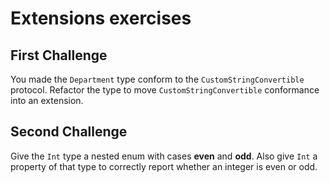 # Extensions exercises

## First Challenge
You made the `Department` type conform to the `CustomStringConvertible` protocol.
Refactor the type to move `CustomStringConvertible` conformance into an extension.

## Second Challenge
Give the `Int` type a nested enum with cases **even** and **odd**.
Also give `Int` a property of that type to correctly report whether an integer is even or odd.
